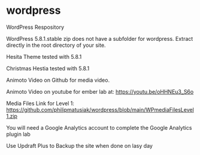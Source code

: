 # wordpress
WordPress Respository

WordPress 5.8.1.stable zip does not have a subfolder for wordpress. Extract directly in the root directory of your site.

Hesita Theme tested with 5.8.1

Christmas Hestia tested with 5.8.1

Animoto Video on Github for media video.

Animoto Video on youtube for ember lab at: https://youtu.be/oHHNEu3_S6o

Media Files Link for Level 1: https://github.com/philipmatusiak/wordpress/blob/main/WPmediaFilesLevel1.zip

You will need a Google Analytics account to complete the Google Analytics plugin lab

Use Updraft Plus to Backup the site when done on lasy day
